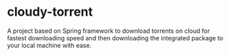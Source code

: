 # cloudy-torrent
A project based on Spring framework to download torrents on cloud for fastest downloading speed and then downloading the integrated package to your local machine with ease.
